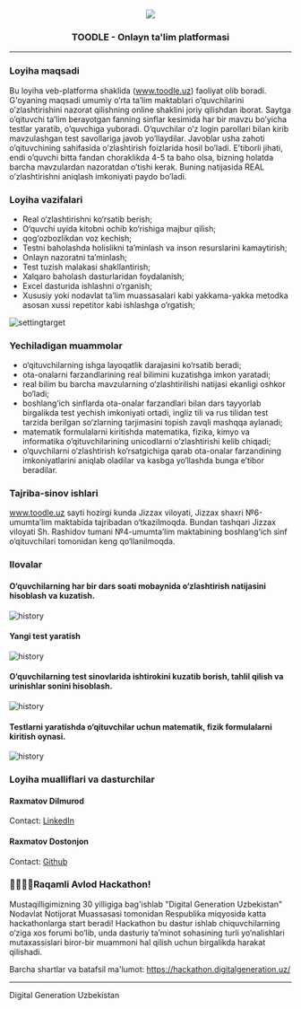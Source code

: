 <!-- PROJECT LOGO -->
<br />
<p align="center">
  <a href="https://github.com/rd20020301/toodle_dghackathon">
    <img src="https://telegra.ph/file/c91f1af087f92050fa013.png">
  </a>

  <h3 align="center">TOODLE - Onlayn ta'lim platformasi</h3>
</p>

_________

### Loyiha maqsadi

Bu loyiha veb-platforma shaklida (www.toodle.uz) faoliyat olib boradi. G'oyaning maqsadi umumiy o’rta ta’lim maktablari o’quvchilarini o’zlashtirishini nazorat qilishning online shaklini joriy qilishdan iborat. Saytga o’qituvchi  ta’lim berayotgan fanning sinflar kesimida har bir mavzu bo’yicha testlar yaratib, o’quvchiga yuboradi. O’quvchilar o’z login parollari bilan kirib mavzulashgan test savollariga javob yo’llaydilar. Javoblar usha zahoti o’qituvchining sahifasida o’zlashtirish foizlarida hosil bo’ladi. E’tiborli jihati, endi o’quvchi bitta fandan choraklikda 4-5 ta baho olsa, bizning holatda barcha mavzulardan nazoratdan o’tishi kerak. Buning natijasida REAL o’zlashtirishni aniqlash imkoniyati paydo bo’ladi.

### Loyiha vazifalari

- Real o‘zlashtirishni ko‘rsatib berish;
- O‘quvchi uyida kitobni ochib ko‘rishiga majbur qilish;
- qog‘ozbozlikdan voz kechish;
- Testni baholashda holislikni ta’minlash va inson resurslarini kamaytirish;
- Onlayn nazoratni ta’minlash;
- Test tuzish malakasi shakllantirish;
- Xalqaro baholash dasturlaridan foydalanish;
- Excel dasturida ishlashni o‘rganish;
- Xususiy yoki nodavlat ta’lim muassasalari kabi yakkama-yakka metodka asosan xussi repetitor kabi ishlashga o’rgatish;

![settingtarget](https://telegra.ph/file/6682e35e6ba308ff8cd8b.png)

### Yechiladigan muammolar

- o‘qituvchilarning ishga layoqatlik darajasini ko‘rsatib beradi;
- ota-onalarni farzandlarining real bilimini kuzatishga imkon yaratadi;
- real bilim bu barcha mavzularning o‘zlashtirilishi natijasi ekanligi oshkor bo‘ladi;
- boshlang‘ich sinflarda ota-onalar farzandlari bilan dars tayyorlab birgalikda test yechish imkoniyati ortadi, ingliz tili va rus tilidan test tarzida berilgan so‘zlarning tarjimasini topish zavqli mashqqa aylanadi;
- matematik formulalarni kiritishda matematika, fizika, kimyo va informatika o’qituvchilarining unicodlarni o‘zlashtirishi  kelib chiqadi;
- o‘quvchilarni o‘zlashtirish ko‘rsatgichiga qarab ota-onalar farzandining imkoniyatlarini aniqlab oladilar va kasbga yo‘llashda bunga e’tibor beradilar.

### Tajriba-sinov ishlari

www.toodle.uz sayti hozirgi kunda Jizzax viloyati, Jizzax shaxri №6-umumta’lim maktabida tajribadan o‘tkazilmoqda. Bundan tashqari Jizzax viloyati Sh. Rashidov tumani №4-umumta’lim maktabining boshlang‘ich sinf o‘qituvchilari tomonidan keng qo‘llanilmoqda.

### Ilovalar

#### O‘quvchilarning har bir dars soati mobaynida o‘zlashtirish natijasini hisoblash va kuzatish.

![history](https://telegra.ph/file/a1f4f62c7cf30c9f77afe.png)

#### Yangi test yaratish

![history](https://telegra.ph/file/99637cda01978a81fd732.png)

#### O‘quvchilarning test sinovlarida ishtirokini kuzatib borish, tahlil qilish va urinishlar sonini hisoblash.

![history](https://telegra.ph/file/46f073a07a88c775d880b.png)

#### Testlarni yaratishda o‘qituvchilar uchun matematik, fizik formulalarni kiritish oynasi.

![history](https://telegra.ph/file/4a88613642ab0fdd202c0.png)

### Loyiha mualliflari va dasturchilar

#### Raxmatov Dilmurod
Contact: [LinkedIn](https://www.linkedin.com/in/dilmurod-rakhmatov-ba215a174/)
#### Raxmatov Dostonjon
Contact: [Github](https://github.com/nonameclub)

### 👨‍💻👩‍💻Raqamli Avlod Hackathon!

Mustaqilligimizning 30 yilligiga bag'ishlab "Digital Generation Uzbekistan" Nodavlat Notijorat Muassasasi tomonidan Respublika miqyosida katta hackathonlarga start beradi! Hackathon bu dastur ishlab chiquvchilarning o‘ziga xos forumi bo‘lib, unda dasturiy taʼminot sohasining turli yo‘nalishlari mutaxassislari biror-bir muammoni hal qilish uchun birgalikda harakat qilishadi.

Barcha shartlar va batafsil ma'lumot: https://hackathon.digitalgeneration.uz/
_________
Digital Generation Uzbekistan


